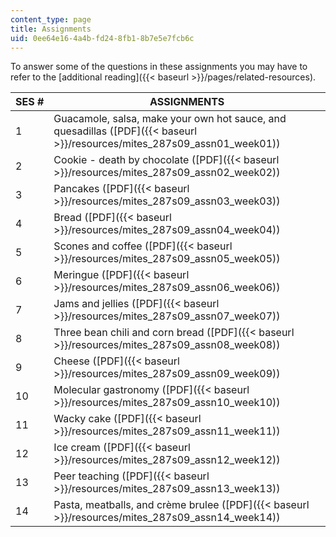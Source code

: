 ```yaml
---
content_type: page
title: Assignments
uid: 0ee64e16-4a4b-fd24-8fb1-8b7e5e7fcb6c
---
```


To answer some of the questions in these assignments you may have to refer to the [additional reading]({{< baseurl >}}/pages/related-resources).

| SES # | ASSIGNMENTS |
| --- | --- |
| 1 | Guacamole, salsa, make your own hot sauce, and quesadillas ([PDF]({{< baseurl >}}/resources/mites_287s09_assn01_week01)) |
| 2 | Cookie - death by chocolate ([PDF]({{< baseurl >}}/resources/mites_287s09_assn02_week02)) |
| 3 | Pancakes ([PDF]({{< baseurl >}}/resources/mites_287s09_assn03_week03)) |
| 4 | Bread ([PDF]({{< baseurl >}}/resources/mites_287s09_assn04_week04)) |
| 5 | Scones and coffee ([PDF]({{< baseurl >}}/resources/mites_287s09_assn05_week05)) |
| 6 | Meringue ([PDF]({{< baseurl >}}/resources/mites_287s09_assn06_week06)) |
| 7 | Jams and jellies ([PDF]({{< baseurl >}}/resources/mites_287s09_assn07_week07)) |
| 8 | Three bean chili and corn bread ([PDF]({{< baseurl >}}/resources/mites_287s09_assn08_week08)) |
| 9 | Cheese ([PDF]({{< baseurl >}}/resources/mites_287s09_assn09_week09)) |
| 10 | Molecular gastronomy ([PDF]({{< baseurl >}}/resources/mites_287s09_assn10_week10)) |
| 11 | Wacky cake ([PDF]({{< baseurl >}}/resources/mites_287s09_assn11_week11)) |
| 12 | Ice cream ([PDF]({{< baseurl >}}/resources/mites_287s09_assn12_week12)) |
| 13 | Peer teaching ([PDF]({{< baseurl >}}/resources/mites_287s09_assn13_week13)) |
| 14 | Pasta, meatballs, and crème brulee ([PDF]({{< baseurl >}}/resources/mites_287s09_assn14_week14))